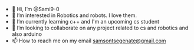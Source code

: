 - 👋 Hi, I’m @Sami9-0
- 👀 I’m interested in Robotics and robots. I love them.
- 🌱 I’m currently learning c++ and I'm an upcoming cs student
- 💞️ I’m looking to collaborate on any project related to cs and robotics and also arduino
- 📫 How to reach me on my email samsontsegenate@gmail.com

<!---
Sami9-0/Sami9-0 is a ✨ special ✨ repository because its `README.md` (this file) appears on your GitHub profile.
You can click the Preview link to take a look at your changes.
--->
